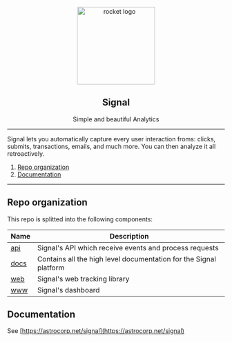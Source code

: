 <p align="center">
  <img alt="rocket logo" src="https://astrocorp.net/imgs/landing/signal_380x380.png" height="180" />
  <h2 align="center">Signal</h2>
  <p align="center">Simple and beautiful Analytics</p>
</p>

---

Signal lets you automatically capture every user interaction froms: clicks, submits, transactions, emails, and much more. You can then analyze it all retroactively.

1. [Repo organization](#repo-organization)
2. [Documentation](#documentation)

---


## Repo organization

This repo is splitted into the following components:

| Name | Description |
| ---- | ----------- |
| [api](api) | Signal's API which receive events and process requests |
| [docs](docs) | Contains all the high level documentation for the Signal platform |
| [web](web) | Signal's web tracking library |
| [www](www) | Signal's dashboard |



## Documentation

See [https://astrocorp.net/signal](https://astrocorp.net/signal)
